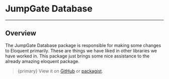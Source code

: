# JumpGate Database

---

<a name="overview"></a>
## Overview

The JumpGate Database package is responsible for making some changes to Eloquent primarily.  These are things we have liked 
in other libraries we have worked in.  This package just brings some nice assistance to the already amazing eloquent package.

> {primary} View it on [GitHub](https://github.com/jumpgateio/database) or [packagist](https://packagist.org/packages/jumpgate/database).
